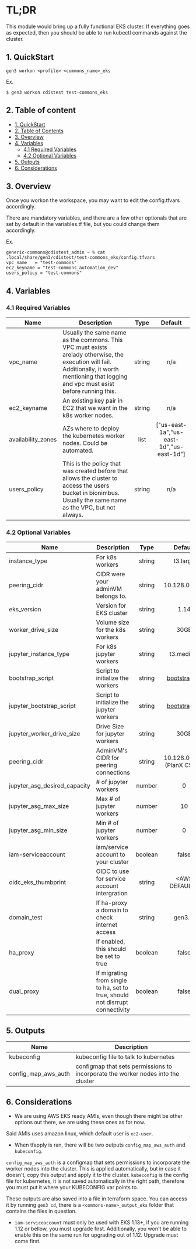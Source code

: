 # TL;DR

This module would bring up a fully functional EKS cluster. If everything goes as expected, then you should be able to run kubectl commands against the cluster.


## 1. QuickStart

```
gen3 workon <profile> <commons_name>_eks
```

Ex.
```
$ gen3 workon cdistest test-commons_eks
```

## 2. Table of content

- [1. QuickStart](#1-quickstart)
- [2. Table of Contents](#2-table-of-contents)
- [3. Overview](#3-overview)
- [4. Variables](#4-variables)
  - [4.1 Required Variables](#41-required-variables)
  - [4.2 Optional Variables](#42-optional-variables)
- [5. Outputs](#5-outputs)
- [6. Considerations](#6-considerations)



## 3. Overview

Once you workon the workspace, you may want to edit the config.tfvars accordingly.

There are mandatory variables, and there are a few other optionals that are set by default in the variables.tf file, but you could change them accordingly.

Ex.
```
generic-commons@cdistest_admin ~ % cat .local/share/gen3/cdistest/test-commons_eks/config.tfvars
vpc_name   = "test-commons"
ec2_keyname = "test-commons_automation_dev"
users_policy = "test-commons"
```

## 4. Variables

### 4.1 Required Variables

| Name | Description | Type | Default |
|------|-------------|:----:|:-----:|
| vpc_name | Usually the same name as the commons. This VPC must exists arelady otherwise, the execution will fail. Additionally, it worth mentioning that logging and vpc must esist before running this. | string | n/a |
| ec2_keyname | An existing key pair in EC2 that we want in the k8s worker nodes. | string | n/a |
| availability_zones | AZs where to deploy the kubernetes worker nodes. Could be automated. | list |  ["us-east-1a","us-east-1d","us-east-1d"] |
| users_policy | This is the policy that was created before that allows the cluster to access the users bucket in bionimbus. Usually the same name as the VPC, but not always. | string | n/a |


### 4.2 Optional Variables

| Name | Description | Type | Default |
|------|-------------|:----:|:-----:|
| instance_type | For k8s workers | string | t3.large |
| peering_cidr | CIDR were your adminVM belongs to. | string | 10.128.0.0/20 |
| eks_version | Version for EKS cluster | string | 1.14 |
| worker_drive_size | Volume size for the k8s workers | string | 30GB |
| jupyter_instance_type | For k8s jupyter workers | string | t3.medium |
| bootstrap_script | Script to initialize the workers | string | [bootstrap.sh](https://github.com/uc-cdis/cloud-automation/tree/master/flavors/eks) |
| jupyter_bootstrap_script | Script to initialize the jupyter workers | string | [bootstrap.sh](https://github.com/uc-cdis/cloud-automation/tree/master/flavors/eks) |
| jupyter_worker_drive_size | Drive Size for jupyter workers | string | 30GB |
| peering_cidr | AdminVM's CIDR for peering connections | string | 10.128.0.0/20 (PlanX CSOC) |
| jupyter_asg_desired_capacity | # of jupyter workers | number | 0 |
| jupyter_asg_max_size | Max # of jupyter workers | number | 10 |
| jupyter_asg_min_size | Min # of jupyter workers | number | 0 |
| iam-serviceaccount | iam/service account to your cluster | boolean | false |
| oidc_eks_thumbprint | OIDC to use for service account intergration | string | \<AWS DEFAULT\> |
| domain_test | If ha-proxy a domain to check internet access | string | gen3.io |
| ha_proxy | If enabled, this should be set to true | boolean | false |
| dual_proxy | If migrating from single to ha, set to true, should not disrrupt connectivity | boolean | false |


## 5. Outputs

| Name | Description | 
|------|-------------|
| kubeconfig | kubeconfig file to talk to kubernetes |
| config_map_aws_auth | configmap that sets permissions to incorporate the worker nodes into the cluster |


## 6. Considerations

* We are using AWS EKS ready AMIs, even though there might be other options out there, we are using these ones as for now.

Said AMIs uses amazon linux, which default user is `ec2-user`.

* When tfapply is ran, there will be two outputs `config_map_aws_auth` and `kubeconfig`.

`config_map_aws_auth` is a configmap that sets permissions to incorporate the worker nodes into the cluster. This is applied automatically, but in case it doesn't, copy this output and apply it to the cluster.
`kubeconfig` is the config file for kubernetes, it is not saved automatically in the right path, therefore you must put it where your KUBECONFIG var points to.

These outputs are also saved into a file in terraform space. You can access it by running `gen3 cd`, there is a `<commons-name>_output_eks` folder that  contains the files in question.

* `iam-serviceaccount` must only be used with EKS 1.13+, if you are running 1.12 or bellow, you must upgrade first. Additionally, you won't be able to enable this on the same run for upgrading out of 1.12. Upgrade must come first.
